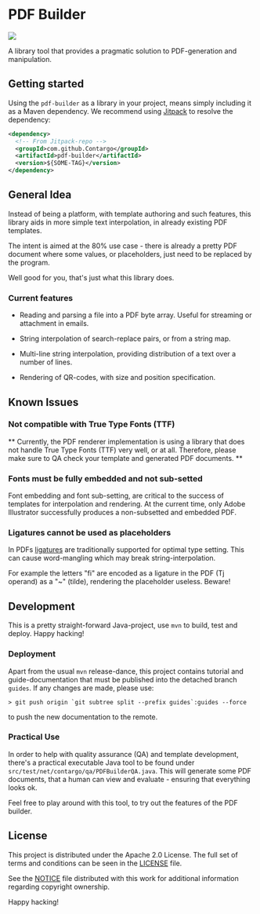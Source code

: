 PDF Builder
===========

[![](https://jitpack.io/v/Contargo/pdf-builder.svg)](https://jitpack.io/#Contargo/pdf-builder)

A library tool that provides a pragmatic solution to PDF-generation and
manipulation.

## Getting started

Using the `pdf-builder` as a library in your project, means simply including it
as a Maven dependency. We recommend using [Jitpack](https://jitpack.io) to
resolve the dependency:

```xml
<dependency>
  <!-- From Jitpack-repo -->
  <groupId>com.github.Contargo</groupId>
  <artifactId>pdf-builder</artifactId>
  <version>${SOME-TAG}</version>
</dependency>
```

## General Idea

Instead of being a platform, with template authoring and such
features, this library aids in more simple text interpolation,
in already existing PDF templates.

The intent is aimed at the 80% use case - there is already a
pretty PDF document where some values, or placeholders, just
need to be replaced by the program.

Well good for you, that's just what this library does.

### Current features

* Reading and parsing a file into a PDF byte array. Useful for
  streaming or attachment in emails.

* String interpolation of search-replace pairs, or from a string
  map.

* Multi-line string interpolation, providing distribution of a
  text over a number of lines.

* Rendering of QR-codes, with size and position specification.

## Known Issues

### Not compatible with True Type Fonts (TTF)

** Currently, the PDF renderer implementation is using a library
   that does not handle True Type Fonts (TTF) very well, or at
   all. Therefore, please make sure to QA check your template
   and generated PDF documents. **

### Fonts must be fully embedded and not sub-setted

Font embedding and font sub-setting, are critical to the success of
templates for interpolation and rendering. At the current time, only
Adobe Illustrator successfully produces a non-subsetted and embedded
PDF.

### Ligatures cannot be used as placeholders

In PDFs [ligatures](https://en.wikipedia.org/wiki/Typographic_ligature)
are traditionally supported for optimal type setting. This can cause
word-mangling which may break string-interpolation.

For example the letters "fi" are encoded as a ligature in the PDF
(Tj operand) as a "~" (tilde), rendering the placeholder useless.
Beware!

## Development

This is a pretty straight-forward Java-project, use `mvn` to build,
test and deploy. Happy hacking!

### Deployment

Apart from the usual `mvn` release-dance, this project contains
tutorial and guide-documentation that must be published into the
detached branch `guides`. If any changes are made, please use:

    > git push origin `git subtree split --prefix guides`:guides --force

to push the new documentation to the remote.

### Practical Use

In order to help with quality assurance (QA) and template development,
there's a practical executable  Java tool to be found under
`src/test/net/contargo/qa/PDFBuilderQA.java`. This will generate some
PDF documents, that a human can view and evaluate - ensuring that
everything looks ok.

Feel free to play around with this tool, to try out the features of
the PDF builder.

## License

This project is distributed under the Apache 2.0 License. The full set of
terms and conditions can be seen in the [LICENSE](LICENSE) file.

See the [NOTICE](NOTICE) file distributed with this work for additional
information regarding copyright ownership.

Happy hacking!
